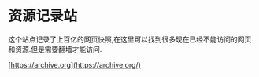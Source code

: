 # 资源记录站

这个站点记录了上百亿的网页快照,在这里可以找到很多现在已经不能访问的网页和资源.但是需要翻墙才能访问.

[https://archive.org](https://archive.org/)